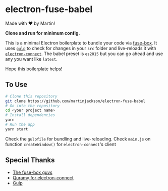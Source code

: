 # electron-fuse-babel

 Made with ♥ by Martin!

**Clone and run for minimum config.**

This is a minimal Electron boilerplate to bundle your code via [fuse-box](http://fuse-box.org/). It uses [`gulp`](https://github.com/gulpjs/gulp) to check for changes in your `src` folder and live-reloads it with [`electron-connect`](https://github.com/Quramy/electron-connect).
The babel preset is `es2015` but you can go ahead and use any you want like `latest`.

Hope this boilerplate helps!



## To Use

```bash
# Clone this repository
git clone https://github.com/martinjackson/electron-fuse-babel
# Go into the repository
cd <your project name>
# Install dependencies
yarn
# Run the app
yarn start
```

Check the `gulpfile` for bundling and live-reloading.
Check `main.js` on function `createWindow()` for `electron-connect`'s client

## Special Thanks
- [The fuse-box guys](https://github.com/fuse-box)
- [Quramy for electron-connect](https://github.com/Quramy/electron-connect)
- [Gulp](https://github.com/gulpjs/gulp)
